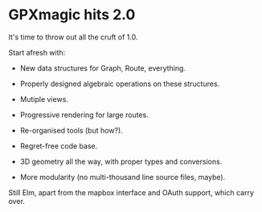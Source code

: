 # GPXmagic hits 2.0

It's time to throw out all the cruft of 1.0.

Start afresh with:

* New data structures for Graph, Route, everything.

* Properly designed algebraic operations on these structures.

* Mutiple views.

* Progressive rendering for large routes.

* Re-organised tools (but how?).

* Regret-free code base.

* 3D geometry all the way, with proper types and conversions.

* More modularity (no multi-thousand line source files, maybe).

Still Elm, apart from the mapbox interface and OAuth support, which carry over.
